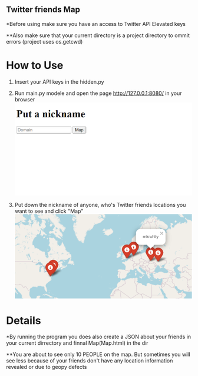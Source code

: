 ## Twitter friends Map
*Before using make sure you have an access to Twitter API Elevated keys

**Also make sure that your current directory is a project directory to ommit errors
(project uses os.getcwd)

# How to Use
1) Insert your API keys in the hidden.py

2) Run main.py modele and open the page http://127.0.0.1:8080/ in your browser
![alt text](https://github.com/mkruhliy/Twiiter_Friends/blob/main/png/1.png?raw=true)
3) Put down the nickname of anyone, who's Twitter friends locations you want to see and click "Map"
![alt text](https://github.com/mkruhliy/Twiiter_Friends/blob/main/png/2.png?raw=true)
# Details
*By running the program you does also create a JSON about your friends in your current dirrectory and finnal Map(Map.html) in the <templates> dir

**You are about to see only 10 PEOPLE on the map. But sometimes you will see less because of your friends don't have any location information revealed or due to geopy defects
